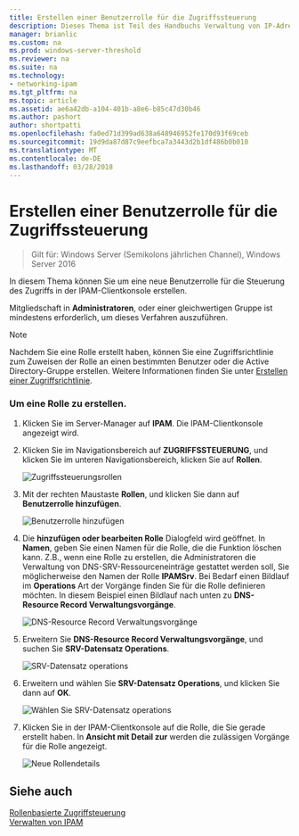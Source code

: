 ```yaml
---
title: Erstellen einer Benutzerrolle für die Zugriffssteuerung
description: Dieses Thema ist Teil des Handbuchs Verwaltung von IP-Adressverwaltung (IPAM) in Windows Server2016.
manager: brianlic
ms.custom: na
ms.prod: windows-server-threshold
ms.reviewer: na
ms.suite: na
ms.technology:
- networking-ipam
ms.tgt_pltfrm: na
ms.topic: article
ms.assetid: ae6a42db-a104-401b-a8e6-b85c47d30b46
ms.author: pashort
author: shortpatti
ms.openlocfilehash: fa0ed71d399ad638a648946952fe170d93f69ceb
ms.sourcegitcommit: 19d9da87d87c9eefbca7a3443d2b1df486b0b010
ms.translationtype: MT
ms.contentlocale: de-DE
ms.lasthandoff: 03/28/2018
---
```

# <a name="create-a-user-role-for-access-control"></a>Erstellen einer Benutzerrolle für die Zugriffssteuerung

>Gilt für: Windows Server (Semikolons jährlichen Channel), Windows Server 2016

In diesem Thema können Sie um eine neue Benutzerrolle für die Steuerung des Zugriffs in der IPAM-Clientkonsole erstellen.  
  
Mitgliedschaft in **Administratoren**, oder einer gleichwertigen Gruppe ist mindestens erforderlich, um dieses Verfahren auszuführen.  
  
> [!NOTE]  
> Nachdem Sie eine Rolle erstellt haben, können Sie eine Zugriffsrichtlinie zum Zuweisen der Rolle an einen bestimmten Benutzer oder die Active Directory-Gruppe erstellen. Weitere Informationen finden Sie unter [Erstellen einer Zugriffsrichtlinie](../../technologies/ipam/Create-an-Access-Policy.md).  
  
### <a name="to-create-a-role"></a>Um eine Rolle zu erstellen.  
  
1.  Klicken Sie im Server-Manager auf **IPAM**. Die IPAM-Clientkonsole angezeigt wird.  
  
2.  Klicken Sie im Navigationsbereich auf **ZUGRIFFSSTEUERUNG**, und klicken Sie im unteren Navigationsbereich, klicken Sie auf **Rollen**.  
  
    ![Zugriffssteuerungsrollen](../../media/Create-a-User-Role-for-Access-Control/ipam_CreateUserRole_01.jpg)  
  
3.  Mit der rechten Maustaste **Rollen**, und klicken Sie dann auf **Benutzerrolle hinzufügen**.  
  
    ![Benutzerrolle hinzufügen](../../media/Create-a-User-Role-for-Access-Control/ipam_CreateUserRole_02.jpg)  
  
4.  Die **hinzufügen oder bearbeiten Rolle** Dialogfeld wird geöffnet. In **Namen**, geben Sie einen Namen für die Rolle, die die Funktion löschen kann. Z.B., wenn eine Rolle zu erstellen, die Administratoren die Verwaltung von DNS-SRV-Ressourceneinträge gestattet werden soll, Sie möglicherweise den Namen der Rolle **IPAMSrv**. Bei Bedarf einen Bildlauf im **Operations** Art der Vorgänge finden Sie für die Rolle definieren möchten. In diesem Beispiel einen Bildlauf nach unten zu **DNS-Resource Record Verwaltungsvorgänge**.  
  
    ![DNS-Resource Record Verwaltungsvorgänge](../../media/Create-a-User-Role-for-Access-Control/ipam_CreateUserRole_03.jpg)  
  
5.  Erweitern Sie **DNS-Resource Record Verwaltungsvorgänge**, und suchen Sie **SRV-Datensatz Operations**.  
  
    ![SRV-Datensatz operations](../../media/Create-a-User-Role-for-Access-Control/ipam_CreateUserRole_04.jpg)  
  
6.  Erweitern und wählen Sie **SRV-Datensatz Operations**, und klicken Sie dann auf **OK**.  
  
    ![Wählen Sie SRV-Datensatz operations](../../media/Create-a-User-Role-for-Access-Control/ipam_CreateUserRole_05.jpg)  
  
7.  Klicken Sie in der IPAM-Clientkonsole auf die Rolle, die Sie gerade erstellt haben. In **Ansicht mit Detail zur** werden die zulässigen Vorgänge für die Rolle angezeigt.  
  
    ![Neue Rollendetails](../../media/Create-a-User-Role-for-Access-Control/ipam_CreateUserRole_06.jpg)  
  
## <a name="see-also"></a>Siehe auch  
[Rollenbasierte Zugriffsteuerung](Role-based-Access-Control.md)  
[Verwalten von IPAM](Manage-IPAM.md)  
  


